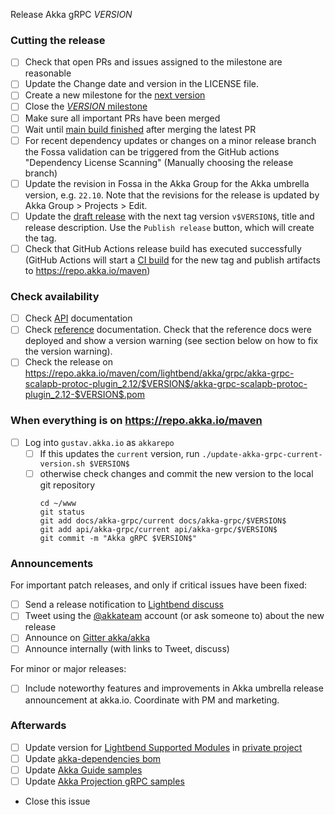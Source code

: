 Release Akka gRPC $VERSION$

<!--

(Liberally copied and adopted from Scala itself https://github.com/scala/scala-dev/blob/b11cd2e4a4431de7867db6b39362bea8fa6650e7/notes/releases/template.md)

For every release, use the `scripts/create-release-issue.sh` to make a copy of this file named after the release, and expand the variables.

Variables to be expanded in this template:
- $VERSION$=??? 

-->

### Cutting the release

- [ ] Check that open PRs and issues assigned to the milestone are reasonable
- [ ] Update the Change date and version in the LICENSE file.
- [ ] Create a new milestone for the [next version](https://github.com/akka/akka-grpc/milestones)
- [ ] Close the [$VERSION$ milestone](https://github.com/akka/akka-grpc/milestones?direction=asc&sort=due_date)
- [ ] Make sure all important PRs have been merged
- [ ] Wait until [main build finished](https://github.com/akka/akka-grpc/actions) after merging the latest PR
- [ ] For recent dependency updates or changes on a minor release branch the Fossa validation can be triggered from the GitHub actions "Dependency License Scanning" (Manually choosing the release branch)
 - [ ] Update the revision in Fossa in the Akka Group for the Akka umbrella version, e.g. `22.10`. Note that the revisions for the release is updated by Akka Group > Projects > Edit.
- [ ] Update the [draft release](https://github.com/akka/akka-grpc/releases) with the next tag version `v$VERSION$`, title and release description. Use the `Publish release` button, which will create the tag.
- [ ] Check that GitHub Actions release build has executed successfully (GitHub Actions will start a [CI build](https://github.com/akka/akka-grpc/actions) for the new tag and publish artifacts to https://repo.akka.io/maven)

### Check availability

- [ ] Check [API](https://doc.akka.io/api/akka-grpc/$VERSION$/) documentation
- [ ] Check [reference](https://doc.akka.io/docs/akka-grpc/$VERSION$/) documentation. Check that the reference docs were deployed and show a version warning (see section below on how to fix the version warning).
- [ ] Check the release on https://repo.akka.io/maven/com/lightbend/akka/grpc/akka-grpc-scalapb-protoc-plugin_2.12/$VERSION$/akka-grpc-scalapb-protoc-plugin_2.12-$VERSION$.pom

### When everything is on https://repo.akka.io/maven
  - [ ] Log into `gustav.akka.io` as `akkarepo` 
    - [ ] If this updates the `current` version, run `./update-akka-grpc-current-version.sh $VERSION$`
    - [ ] otherwise check changes and commit the new version to the local git repository
         ```
         cd ~/www
         git status
         git add docs/akka-grpc/current docs/akka-grpc/$VERSION$
         git add api/akka-grpc/current api/akka-grpc/$VERSION$
         git commit -m "Akka gRPC $VERSION$"
         ```

### Announcements

For important patch releases, and only if critical issues have been fixed:

- [ ] Send a release notification to [Lightbend discuss](https://discuss.akka.io)
- [ ] Tweet using the [@akkateam](https://twitter.com/akkateam/) account (or ask someone to) about the new release
- [ ] Announce on [Gitter akka/akka](https://gitter.im/akka/akka)
- [ ] Announce internally (with links to Tweet, discuss)

For minor or major releases:

- [ ] Include noteworthy features and improvements in Akka umbrella release announcement at akka.io. Coordinate with PM and marketing.

### Afterwards

- [ ] Update version for [Lightbend Supported Modules](https://developer.lightbend.com/docs/lightbend-platform/introduction/getting-help/build-dependencies.html) in [private project](https://github.com/lightbend/lightbend-technology-intro-doc/blob/master/docs/modules/getting-help/examples/build.sbt)
- [ ] Update [akka-dependencies bom](https://github.com/lightbend/akka-dependencies)
- [ ] Update [Akka Guide samples](https://github.com/akka/akka-platform-guide)
- [ ] Update [Akka Projection gRPC samples](https://github.com/akka/akka-projection/tree/main/samples/grpc)
- Close this issue
